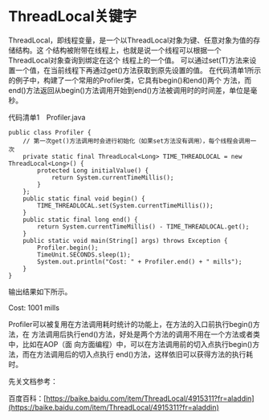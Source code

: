 

# ThreadLocal关键字

ThreadLocal，即线程变量，是一个以ThreadLocal对象为键、任意对象为值的存储结构。这个结构被附带在线程上，也就是说一个线程可以根据一个ThreadLocal对象查询到绑定在这个线程上的一个值。可以通过set\(T\)方法来设置一个值，在当前线程下再通过get\(\)方法获取到原先设置的值。在代码清单1所示的例子中，构建了一个常用的Profiler类，它具有begin\(\)和end\(\)两个方法，而end\(\)方法返回从begin\(\)方法调用开始到end\(\)方法被调用时的时间差，单位是毫秒。

代码清单1　Profiler.java

```
public class Profiler {
    // 第一次get()方法调用时会进行初始化（如果set方法没有调用），每个线程会调用一次
    private static final ThreadLocal<Long> TIME_THREADLOCAL = new ThreadLocal<Long>() {
        protected Long initialValue() {
            return System.currentTimeMillis();
        }
    };
    public static final void begin() {
        TIME_THREADLOCAL.set(System.currentTimeMillis());
    }
    public static final long end() {
        return System.currentTimeMillis() - TIME_THREADLOCAL.get();
    }
    public static void main(String[] args) throws Exception {
        Profiler.begin();
        TimeUnit.SECONDS.sleep(1);
        System.out.println("Cost: " + Profiler.end() + " mills");
    }
}
```

输出结果如下所示。

Cost: 1001 mills

Profiler可以被复用在方法调用耗时统计的功能上，在方法的入口前执行begin\(\)方法，在方法调用后执行end\(\)方法，好处是两个方法的调用不用在一个方法或者类中，比如在AOP（面向方面编程）中，可以在方法调用前的切入点执行begin\(\)方法，而在方法调用后的切入点执行end\(\)方法，这样依旧可以获得方法的执行耗时。

先关文档参考：

百度百科：[https://baike.baidu.com/item/ThreadLocal/4915311?fr=aladdin](https://baike.baidu.com/item/ThreadLocal/4915311?fr=aladdin)




